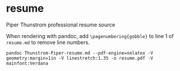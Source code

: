 # resume
Piper Thunstrom professional resume source

When rendering with pandoc, add `\pagenumbering{gobble}` to line 1 of 
`resume.md` to remove line numbers.

    pandoc Thunstrom-Piper-resume.md --pdf-engine=xelatex -V geometry:margin=1in -V linestretch:1.35 -o resume.pdf -V mainfont:Verdana
